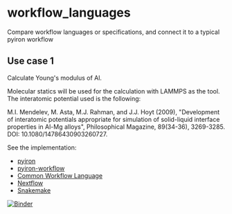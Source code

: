 # workflow_languages

Compare workflow languages or specifications, and connect it to a typical pyiron workflow

## Use case 1

Calculate Young's modulus of Al.

Molecular statics will be used for the calculation with LAMMPS as the tool.
The interatomic potential used is the following:

M.I. Mendelev, M. Asta, M.J. Rahman, and J.J. Hoyt (2009), "Development of interatomic potentials appropriate for simulation of solid-liquid interface properties in Al-Mg alloys", Philosophical Magazine, 89(34-36), 3269-3285. DOI: 10.1080/14786430903260727.

See the implementation:

- [pyiron](pyiron/workflow.ipynb)
- [pyiron-workflow](pyiron-workflow/workflow.ipynb)
- [Common Workflow Language](cwl/execute_cwl.ipynb)
- [Nextflow](nextflow/execute_nextflow.ipynb)
- [Snakemake](snakemake/execute_snakemake.ipynb)

[![Binder](https://notebooks.mpcdf.mpg.de/binder/badge_logo.svg)](https://notebooks.mpcdf.mpg.de/binder/v2/git/https%3A%2F%2Fgitlab.mpcdf.mpg.de%2Fsmenon%2Fworkflow-description.git/HEAD?labpath=workflow-description%2Fintro.ipynb)
